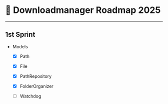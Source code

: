 # 🏁 Downloadmanager Roadmap 2025

---

## 1st Sprint

* Models
  * [x] Path
  * [x] File
  * [x] PathRepository
  * [x] FolderOrganizer
  * [ ] Watchdog
  